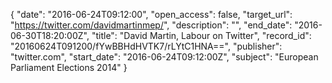 {
  "date": "2016-06-24T09:12:00", 
  "open_access": false, 
  "target_url": "https://twitter.com/davidmartinmep/", 
  "description": "", 
  "end_date": "2016-06-30T18:20:00Z", 
  "title": "David Martin, Labour on Twitter", 
  "record_id": "20160624T091200/fYwBBHdHVTK7/rLYtC1HNA==", 
  "publisher": "twitter.com", 
  "start_date": "2016-06-24T09:12:00Z", 
  "subject": "European Parliament Elections 2014"
}


